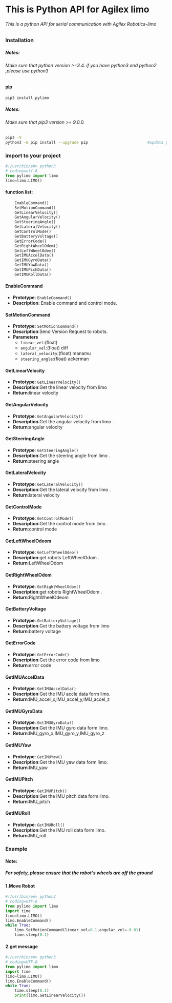 # This is Python API for Agilex limo

###### This is a python API for serial communication with Agilex Robotics-limo

### Installation

##### Notes:

###### Make sure that python version >=3.4. if you have python3 and python2 ,please use python3

#### pip

````bash
pip3 install pylimo
````

##### Notes:

###### Make sure that pip3 version >= 9.0.0. 

```bash
pip3 -V     																				 #cheak the pip3 version
python3 -m pip install --upgrade pip                          #updata pip3
```

### import to your project

```python
#!/usr/bin/env python3
# coding=utf-8
from pylimo import limo
limo=limo.LIMO()
```

#### function list:

```python
    EnableCommand()
    SetMotionCommand()
    GetLinearVelocity()
    GetAngularVelocity()
    GetSteeringAngle()
    GetLateralVelocity()
    GetControlMode()
    GetBatteryVoltage()
    GetErrorCode()
    GetRightWheelOdem()
    GetLeftWheelOdem()
    GetIMUAccelData()
    GetIMUGyroData()
    GetIMUYawData()
    GetIMUPichData()
    GetIMURollData()
```

#### EnableCommand

- **Prototype**: `EnableCommand()`
- **Description**: Enable command and control mode.

#### SetMotionCommand

- **Prototype**: `SetMotionCommand()`
- **Description**:Send Version Request to robots.
- **Parameters**
  - `linear_vel`:(float) 
  - `angular_vel`:(float)    diff
  - `lateral_velocity`:(float)  manamu
  - `steering_angle`:(float)  ackerman

#### GetLinearVelocity

- **Prototype**: `GetLinearVelocity()`
- **Description**:Get the linear velocity from limo
- **Return**:linear velocity

#### GetAngularVelocity

- **Prototype**: `GetAngularVelocity()`
- **Description**:Get the angular velocity from limo .
- **Return**:angular velocity

#### GetSteeringAngle

- **Prototype**: `GetSteeringAngle()`
- **Description**:Get the steering angle from limo .
- **Return**:steering angle

#### GetLateralVelocity

- **Prototype**: `GetLateralVelocity()`
- **Description**:Get the lateral velocity from limo .
- **Return**:lateral velocity

#### GetControlMode

- **Prototype**: `GetControlMode()`
- **Description**:Get the control mode from limo .
- **Return**:control mode

#### GetLeftWheelOdeom

- **Prototype**: `GetLeftWheelOdeo()`
- **Description**:get robots LeftWheelOdom .
- **Return**:LeftWheelOdom

#### GetRightWheelOdom

- **Prototype**: `GetRightWheelOdom()`
- **Description**:get robots RightWheelOdom .
- **Return**:RightWheelOdeom

#### GetBatteryVoltage

- **Prototype**: `GetBatteryVoltage()`
- **Description**:Get the battery voltage from limo
- **Return**:battery voltage

#### GetErrorCode

- **Prototype**: `GetErrorCode()`
- **Description**:Get the error code from limo
- **Return**:error code

#### GetIMUAccelData

- **Prototype**: `GetIMUAccelData()`
- **Description**:Get the IMU accle data form limo.
- **Return**:IMU_accel_x,IMU_accel_y,IMU_accel_z

#### GetIMUGyroData

- **Prototype**: `GetIMUGyroData()`
- **Description**:Get the IMU gyro data form limo.
- **Return**:IMU_gyro_x,IMU_gyro_y,IMU_gyro_z

#### GetIMUYaw

- **Prototype**: `GetIMUYaw()`
- **Description**:Get the IMU yaw data form limo.
- **Return**:IMU_yaw

#### GetIMUPitch

- **Prototype**: `GetIMUPitch()`
- **Description**:Get the IMU pitch data form limo.
- **Return**:IMU_pitch

#### GetIMURoll

- **Prototype**: `GetIMURoll()`
- **Description**:Get the IMU roll data form limo.
- **Return**:IMU_roll

### Example

#### Note:

##### For safety, please ensure that the robot's wheels are off the ground

#### 1.Move Robot

```python
#!/usr/bin/env python3
# coding=UTF-8
from pylimo import limo
import time
limo=limo.LIMO()
limo.EnableCommand()
while True:
    limo.SetMotionCommand(linear_vel=0.1,angular_vel=-0.01)
    time.sleep(0.1)
```

#### 2.get  message

```python
#!/usr/bin/env python3
# coding=UTF-8
from pylimo import limo
import time
limo=limo.LIMO()
limo.EnableCommand()
while True:
    time.sleep(0.1)
    print(limo.GetLinearVelocity())
```
